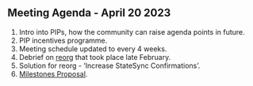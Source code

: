 ## Meeting Agenda - April 20 2023

1. Intro into PIPs, how the community can raise agenda points in future.
2. PIP incentives programme.
3. Meeting schedule updated to every 4 weeks.
4. Debrief on [reorg](https://polygonscan.com/block/39599624/f?hash=0x0b7e6c5e9fbae3e2dbd114e4836b52ffb1211820bf62bbbd3ddf859dd07c0fe1) that took place late February.
5. Solution for reorg - ‘Increase StateSync Confirmations’.
6. [Milestones Proposal](https://forum.polygon.technology/t/proposal-improved-ux-with-milestones-for-polygon-pos/11534).
